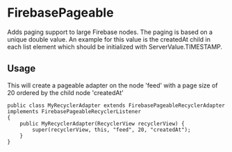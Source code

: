 # FirebasePageable

Adds paging support to large Firebase nodes. The paging is based on a unique double value. An example for this value is the createdAt child in each list element which should be initialized with ServerValue.TIMESTAMP.

## Usage
This will create a pageable adapter on the node 'feed' with a page size of 20 ordered by the child node 'createdAt'

    public class MyRecyclerAdapter extends FirebasePageableRecyclerAdapter implements FirebasePageableRecyclerListener
    {
        public MyRecyclerAdapter(RecyclerView recyclerView) {
            super(recyclerView, this, "feed", 20, "createdAt");
        }
    }
